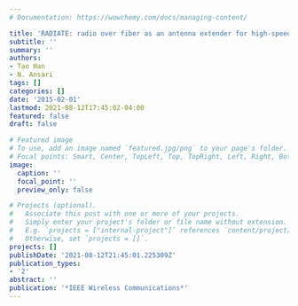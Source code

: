 ```yaml
---
# Documentation: https://wowchemy.com/docs/managing-content/

title: 'RADIATE: radio over fiber as an antenna extender for high-speed train communications'
subtitle: ''
summary: ''
authors:
- Tao Han
- N. Ansari
tags: []
categories: []
date: '2015-02-01'
lastmod: 2021-08-12T17:45:02-04:00
featured: false
draft: false

# Featured image
# To use, add an image named `featured.jpg/png` to your page's folder.
# Focal points: Smart, Center, TopLeft, Top, TopRight, Left, Right, BottomLeft, Bottom, BottomRight.
image:
  caption: ''
  focal_point: ''
  preview_only: false

# Projects (optional).
#   Associate this post with one or more of your projects.
#   Simply enter your project's folder or file name without extension.
#   E.g. `projects = ["internal-project"]` references `content/project/deep-learning/index.md`.
#   Otherwise, set `projects = []`.
projects: []
publishDate: '2021-08-12T21:45:01.225309Z'
publication_types:
- '2'
abstract: ''
publication: '*IEEE Wireless Communications*'
---
```

